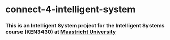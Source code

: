 # connect-4-intelligent-system

### This is an Intelligent System project for the Intelligent Systems course (KEN3430) at [Maastricht University](https://www.maastrichtuniversity.nl/)
